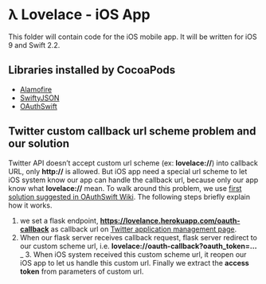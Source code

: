 # λ Lovelace - iOS App

This folder will contain code for the iOS mobile app. It will be written for iOS 9 and Swift 2.2.

## Libraries installed by CocoaPods

- [Alamofire][1]
- [SwiftyJSON][2]
- [OAuthSwift][3]


## Twitter custom callback url scheme problem and our solution
Twitter API doesn’t accept custom url scheme (ex: **lovelace://**) into callback URL, only **http://** is allowed. But iOS app need a special url scheme to let iOS system know our app can handle the callback url, because only our app know what **lovelace://** mean.
To walk around this problem, we use [first solution suggested in OAuthSwift Wiki][4]. The following steps briefly explain how it works.
1. we set a flask endpoint, **https://lovelance.herokuapp.com/oauth-callback** as callback url on [Twitter application management page][5].
2. When our flask server receives callback request, flask server redirect to our custom scheme url, i.e. **lovelace://oauth-callback?oauth_token=…**_ 3. When iOS system received this custom scheme url, it reopen our iOS app to let us handle this custom url. Finally we extract the **access token** from parameters of custom url.

[1]:	https://github.com/Alamofire/Alamofire
[2]:	https://github.com/SwiftyJSON/SwiftyJSON
[3]:	https://github.com/OAuthSwift/OAuthSwift
[4]:	https://github.com/OAuthSwift/OAuthSwift/wiki/API-with-only-HTTP-scheme-into-callback-URL
[5]:	https://apps.twitter.com/